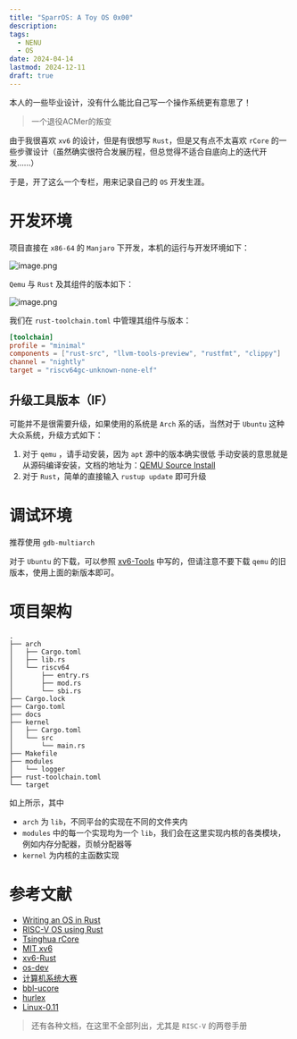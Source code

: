 ```yaml
---
title: "SparrOS: A Toy OS 0x00"
description: 
tags:
  - NENU
  - OS
date: 2024-04-14
lastmod: 2024-12-11
draft: true
---
```

本人的一些毕业设计，没有什么能比自己写一个操作系统更有意思了！

> 一个退役ACMer的叛变

由于我很喜欢 `xv6` 的设计，但是有很想写 `Rust`，但是又有点不太喜欢 `rCore` 的一些步骤设计（虽然确实很符合发展历程，但总觉得不适合自底向上的迭代开发……）

于是，开了这么一个专栏，用来记录自己的 `OS` 开发生涯。

# 开发环境

项目直接在 `x86-64` 的 `Manjaro` 下开发，本机的运行与开发环境如下：

![image.png](https://virgil-civil-1311056353.cos.ap-shanghai.myqcloud.com/img/202404151100991.png)

`Qemu` 与 `Rust` 及其组件的版本如下：

![image.png](https://virgil-civil-1311056353.cos.ap-shanghai.myqcloud.com/img/202404151102174.png)

我们在 `rust-toolchain.toml` 中管理其组件与版本：

```toml
[toolchain]
profile = "minimal"
components = ["rust-src", "llvm-tools-preview", "rustfmt", "clippy"]
channel = "nightly"
target = "riscv64gc-unknown-none-elf"

```

## 升级工具版本（IF）

可能并不是很需要升级，如果使用的系统是 `Arch` 系的话，当然对于 `Ubuntu` 这种大众系统，升级方式如下：

1. 对于 `qemu` ，请手动安装，因为 `apt` 源中的版本确实很低
	手动安装的意思就是从源码编译安装，文档的地址为：[QEMU Source Install](https://www.qemu.org/download/#source)
2. 对于 `Rust`，简单的直接输入 `rustup update` 即可升级

# 调试环境

推荐使用 `gdb-multiarch`

对于 `Ubuntu` 的下载，可以参照 [xv6-Tools](https://pdos.csail.mit.edu/6.S081/2020/tools.html) 中写的，但请注意不要下载 `qemu` 的旧版本，使用上面的新版本即可。

# 项目架构

```text
.
├── arch
│   ├── Cargo.toml
│   ├── lib.rs
│   └── riscv64
│       ├── entry.rs
│       ├── mod.rs
│       └── sbi.rs
├── Cargo.lock
├── Cargo.toml
├── docs
├── kernel
│   ├── Cargo.toml
│   └── src
│       └── main.rs
├── Makefile
├── modules
│   └── logger
├── rust-toolchain.toml
└── target
```

如上所示，其中 
- `arch` 为 `lib`，不同平台的实现在不同的文件夹内
- `modules` 中的每一个实现均为一个 `lib`，我们会在这里实现内核的各类模块，例如内存分配器，页帧分配器等
- `kernel` 为内核的主函数实现

# 参考文献

- [Writing an OS in Rust](https://os.phil-opp.com/zh-CN/)
- [RISC-V OS using Rust](https://osblog.stephenmarz.com/)
- [Tsinghua rCore](https://github.com/rcore-os/rCore)
- [MIT xv6](https://github.com/mit-pdos/xv6-riscv)
- [xv6-Rust](https://github.com/o8vm/octox)
- [os-dev](https://wiki.osdev.org/Main_Page)
- [计算机系统大赛](https://os.educg.net/)
- [bbl-ucore](https://github.com/ring00/bbl-ucore)
- [hurlex](https://github.com/hurley25/hurlex-doc/)
- [Linux-0.11](https://kernel.org/)

> 还有各种文档，在这里不全部列出，尤其是 `RISC-V` 的两卷手册